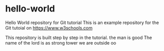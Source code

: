 # hello-world
Hello World repository for Git tutorial
This is an example repository for the Git tutoial on https://www.w3schools.com

This repository is built step by step in the tutorial.
the man is good
The name of the lord is as strong tower
we are outside oo
